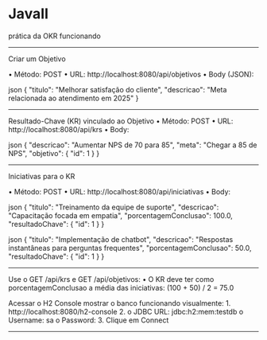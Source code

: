 # JavaII

prática da OKR funcionando
________________________________________
Criar um Objetivo

•	Método: POST
•	URL: http://localhost:8080/api/objetivos
•	Body (JSON):

json
{
  "titulo": "Melhorar satisfação do cliente",
  "descricao": "Meta relacionada ao atendimento em 2025"
}

________________________________________

Resultado-Chave (KR) vinculado ao Objetivo
•	Método: POST
•	URL: http://localhost:8080/api/krs
•	Body:

json
{
  "descricao": "Aumentar NPS de 70 para 85",
  "meta": "Chegar a 85 de NPS",
  "objetivo": { "id": 1 }
}
________________________________________
Iniciativas para o KR

•	Método: POST
•	URL: http://localhost:8080/api/iniciativas
•	Body:

json
{
  "titulo": "Treinamento da equipe de suporte",
  "descricao": "Capacitação focada em empatia",
  "porcentagemConclusao": 100.0,
  "resultadoChave": { "id": 1 }
}

json
{
  "titulo": "Implementação de chatbot",
  "descricao": "Respostas instantâneas para perguntas frequentes",
  "porcentagemConclusao": 50.0,
  "resultadoChave": { "id": 1 }
}
________________________________________

Use o GET /api/krs e GET /api/objetivos:
•	O KR deve ter como porcentagemConclusao a média das iniciativas:
(100 + 50) / 2 = 75.0


Acessar o H2 Console
mostrar o banco funcionando visualmente:
1.
http://localhost:8080/h2-console
2.
o	JDBC URL: jdbc:h2:mem:testdb
o	Username: sa
o	Password: 
3.	Clique em Connect
________________________________________

